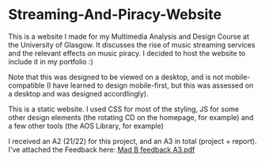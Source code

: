# Streaming-And-Piracy-Website

This is a website I made for my Multimedia Analysis and Design Course at the University of Glasgow. It discusses the rise of music streaming services and the relevant effects on music piracy. I decided to host the website to include it in my portfolio :)

Note that this was designed to be viewed on a desktop, and is not mobile-compatible (I have learned to design mobile-first, but this was assessed on a desktop and was designed accordlingly). 

This is a static website. I used CSS for most of the styling, JS for some other design elements (the rotating CD on the homepage, for example) and a few other tools (the AOS Library, for example) 

I received an A2 (21/22) for this project, and an A3 in total (project + report). I've attached the Feedback here:
[Mad B feedback A3.pdf](https://github.com/AadityaGoswami/Streaming-And-Piracy-Website/files/8249076/Mad.B.feedback.A3.pdf)
